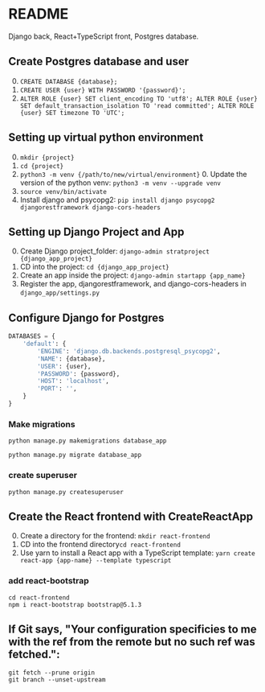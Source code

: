 # README
Django back, React+TypeScript front, Postgres database.

## Create Postgres database and user
0. `CREATE DATABASE {database};`
1. `CREATE USER {user} WITH PASSWORD '{password}';`
2. `ALTER ROLE {user} SET client_encoding TO 'utf8';
    ALTER ROLE {user} SET default_transaction_isolation TO 'read committed';
    ALTER ROLE {user} SET timezone TO 'UTC';`

## Setting up virtual python environment
0. `mkdir {project}`
0. `cd {project}`
0. `python3 -m venv {/path/to/new/virtual/environment}`
        0. Update the version of the python venv: `python3 -m venv --upgrade venv`
0. `source venv/bin/activate`
0. Install django and psycopg2: `pip install django psycopg2 djangorestframework django-cors-headers`

## Setting up Django Project and App
0. Create Django project_folder: `django-admin stratproject {django_app_project}`
0. CD into the project: `cd {django_app_project}`
0. Create an app inside the project: `django-admin startapp {app_name}`
0. Register the app, djangorestframework, and django-cors-headers in `django_app/settings.py`

## Configure Django for Postgres
```python
DATABASES = {
    'default': {
        'ENGINE': 'django.db.backends.postgresql_psycopg2',
        'NAME': {database},
        'USER': {user},
        'PASSWORD': {password},
        'HOST': 'localhost',
        'PORT': '',
    }
}
```

### Make migrations
```
python manage.py makemigrations database_app
```
```
python manage.py migrate database_app
```

### create superuser
```
python manage.py createsuperuser
```

## Create the React frontend with CreateReactApp
0. Create a directory for the frontend: `mkdir react-frontend`
1. CD into the frontend directory`cd react-frontend`
2. Use yarn to install a React app with a TypeScript template: `yarn create react-app {app-name} --template typescript`

### add react-bootstrap
```
cd react-frontend
npm i react-bootstrap bootstrap@5.1.3
```
## If Git says, "Your configuration specificies to me with the ref <branch> from the remote but no such ref was fetched.":
```
git fetch --prune origin
git branch --unset-upstream
```
